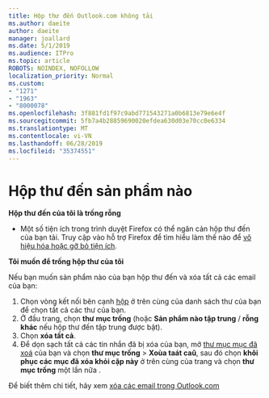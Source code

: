 ```yaml
---
title: Hộp thư đến Outlook.com không tải
ms.author: daeite
author: daeite
manager: joallard
ms.date: 5/1/2019
ms.audience: ITPro
ms.topic: article
ROBOTS: NOINDEX, NOFOLLOW
localization_priority: Normal
ms.custom:
- "1271"
- "1963"
- "8000078"
ms.openlocfilehash: 3f881fd1f97c9abd771543271a0b6813e79e6e4f
ms.sourcegitcommit: 5fb7a4b28859690020efdea630d03e70cc0e6334
ms.translationtype: MT
ms.contentlocale: vi-VN
ms.lasthandoff: 06/28/2019
ms.locfileid: "35374551"
---
```

# <a name="empty-inbox"></a>Hộp thư đến sản phẩm nào

**Hộp thư đến của tôi là trống rỗng**

- Một số tiện ích trong trình duyệt Firefox có thể ngăn cản hộp thư đến của bạn tải. Truy cập vào hỗ trợ Firefox để tìm hiểu làm thế nào để [vô hiệu hóa hoặc gỡ bỏ tiện ích](https://support.mozilla.org/kb/disable-or-remove-add-ons).

**Tôi muốn để trống hộp thư của tôi**

Nếu bạn muốn sản phẩm nào của bạn hộp thư đến và xóa tất cả các email của bạn:

1. Chọn vòng kết nối bên cạnh [hộp](https://outlook.live.com/mail/inbox) ở trên cùng của danh sách thư của bạn để chọn tất cả các thư của bạn.
1. Ở đầu trang, chọn **thư mục trống** (hoặc **Sản phẩm nào tập trung** / **rỗng khác** nếu hộp thư đến tập trung được bật).
1. Chọn **xóa tất cả**.
1. Để dọn sạch tất cả các tin nhắn đã bị xóa của bạn, mở [thư mục mục đã xoá](https://outlook.live.com/mail/deleteditems) của bạn và chọn **thư mục trống** > **Xoùa taát caû**, sau đó chọn **khôi phục các mục đã xóa khỏi cặp này** ở trên cùng của trang và chọn **thư mục trống** một lần nữa .

Để biết thêm chi tiết, hãy xem [xóa các email trong Outlook.com](https://support.office.com/article/a9b63739-5392-412a-8e9a-d4b02708dee4)